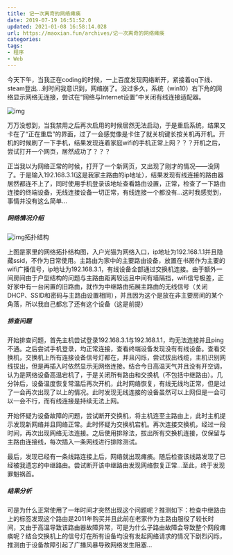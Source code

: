 ```yaml
---
title: 记一次离奇的网络瘫痪
date: 2019-07-19 16:51:52.0
updated: 2021-01-08 16:58:14.028
url: https://maoxian.fun/archives/记一次离奇的网络瘫痪
categories: 
tags: 
- 程序
- Web
---
```


今天下午，当我正在coding的时候，一上百度发现网络断开，紧接着qq下线、steam登出…刹时间我意识到，网络崩了。没过多久，系统（win10）右下角的网络显示网络无连接，尝试在“网络与Internet设置”中关闭有线连接适配器。

![img](https://img-maoxian-fun.oss-cn-hangzhou.aliyuncs.com/MxBlogImg/0bf5b4b02e59c95b0b37017eee894f00-ce4604-1610094903.png?x-oss-process=style/mxcompress)

万万没想到，当我禁用之后再次启用的时候居然无法启动，于是重启系统，结果又卡在了“正在重启”的界面，过了一会感觉像是卡住了就关机键长按关机再开机。开机的时候刷了一下手机，结果发现连着家庭wifi的手机正常上网？？？开机之后，尝试打开一个网页，居然成功了？？？

正当我以为网络正常的时候，打开了一个新网页，又出现了刚才的情况——没网了。于是输入192.168.3.1(这是我家主路由的ip地址），结果发现有线连接的路由器居然都连不上了，同时使用手机登录该地址查看路由设置，正常，检查了一下路由连接的终端设备，无线连接设备一切正常，有线连接一个都没有…这时我感觉到，事情并没有这么简单…

##### 网络情况介绍

![img](https://img-maoxian-fun.oss-cn-hangzhou.aliyuncs.com/MxBlogImg/039c7638b4cb69ebe053494d43248011-ef9a80-1610094927.png?x-oss-process=style/mxcompress)拓扑结构

上图是家里的网络拓扑结构图，入户光猫为网络入口，ip地址为192.168.1.1并且隐藏ssid，不作为日常使用。主路由为家中的主要路由设备，放置在书房作为主要的wifi广播信号，ip地址为192.168.3.1，有线设备全部通过交换机连接。由于额外一间房间由于户型结构的问题与主路由距离较远且中间有墙隔挡，wifi信号极差，正好家中有一台闲置的旧路由，就作为中继路由拓展主路由的无线信号（关闭DHCP、SSID和密码与主路由设置相同），并且因为这个是放在非主要房间的某个角落，所以我自己都忘了还有这个设备（这是前提）

##### 排查问题

开始排查问题，首先主机尝试登录192.168.3.1与192.168.1.1，均无法连接并且ping不通。之后尝试手机登录，均正常连接，查看终端设备发现没有有线设备。查看交换机，交换机上所有连接设备信号灯都在，并且闪烁，尝试拔出线缆，主机识别网线拔出，但是再插入时依然显示无网络连接。结合今日高温天气并且没有开空调，认为是网络设备高温宕机了，于是关闭所有路由和交换机（不包括中继路由）。几分钟后，设备温度恢复常温后再次开机，此时网络恢复，有线无线均正常，但是过了一会再次出现了以上的情况。此时发现无线连接的设备虽然可以上网但是一会可以一会不行，而有线连接是持续无法上网。

开始怀疑为设备故障的问题，尝试断开交换机，将主机连至主路由上，此时主机提示发现新网络并且网络正常。此时怀疑为交换机宕机。再次连接交换机，经过一段时间，再次出现网络无法连接。之后使用排除法，拔出所有交换机连接，仅保留与主路由连接线，每次插入一条网线进行排除测试。

最后，发现已经有一条线路连接上后，网络就出现瘫痪。随后检查该线路发现了已经被我遗忘的中继路由。尝试断开该中继路由发现网络恢复正常…至此，终于发现罪魁祸首。

##### 结果分析

可是为什么正常使用了一年时间才突然出现这个问题呢？推测如下：检查中继路由上的标签发现这个路由是2011年购买并且此前在老家作为主路由服役了较长时间，又由于高温导致该路由器故障异常，可是为什么子路由故障会导致整个网段瘫痪呢？结合交换机上的信号灯在所有设备均没有发起网络请求的情况下剧烈闪烁，推测由于设备故障引起了广播风暴导致网络发生阻塞…